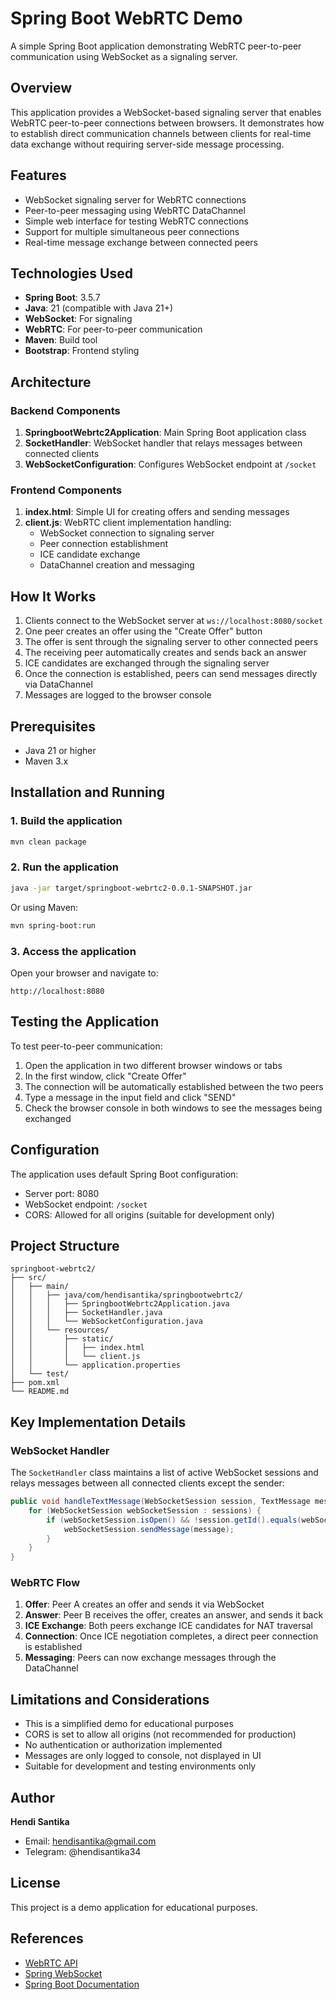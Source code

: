 # Spring Boot WebRTC Demo

A simple Spring Boot application demonstrating WebRTC peer-to-peer communication using WebSocket as a signaling server.

## Overview

This application provides a WebSocket-based signaling server that enables WebRTC peer-to-peer connections between
browsers. It demonstrates how to establish direct communication channels between clients for real-time data exchange
without requiring server-side message processing.

## Features

- WebSocket signaling server for WebRTC connections
- Peer-to-peer messaging using WebRTC DataChannel
- Simple web interface for testing WebRTC connections
- Support for multiple simultaneous peer connections
- Real-time message exchange between connected peers

## Technologies Used

- **Spring Boot**: 3.5.7
- **Java**: 21 (compatible with Java 21+)
- **WebSocket**: For signaling
- **WebRTC**: For peer-to-peer communication
- **Maven**: Build tool
- **Bootstrap**: Frontend styling

## Architecture

### Backend Components

1. **SpringbootWebrtc2Application**: Main Spring Boot application class
2. **SocketHandler**: WebSocket handler that relays messages between connected clients
3. **WebSocketConfiguration**: Configures WebSocket endpoint at `/socket`

### Frontend Components

1. **index.html**: Simple UI for creating offers and sending messages
2. **client.js**: WebRTC client implementation handling:
    - WebSocket connection to signaling server
    - Peer connection establishment
    - ICE candidate exchange
    - DataChannel creation and messaging

## How It Works

1. Clients connect to the WebSocket server at `ws://localhost:8080/socket`
2. One peer creates an offer using the "Create Offer" button
3. The offer is sent through the signaling server to other connected peers
4. The receiving peer automatically creates and sends back an answer
5. ICE candidates are exchanged through the signaling server
6. Once the connection is established, peers can send messages directly via DataChannel
7. Messages are logged to the browser console

## Prerequisites

- Java 21 or higher
- Maven 3.x

## Installation and Running

### 1. Build the application

```bash
mvn clean package
```

### 2. Run the application

```bash
java -jar target/springboot-webrtc2-0.0.1-SNAPSHOT.jar
```

Or using Maven:

```bash
mvn spring-boot:run
```

### 3. Access the application

Open your browser and navigate to:

```
http://localhost:8080
```

## Testing the Application

To test peer-to-peer communication:

1. Open the application in two different browser windows or tabs
2. In the first window, click "Create Offer"
3. The connection will be automatically established between the two peers
4. Type a message in the input field and click "SEND"
5. Check the browser console in both windows to see the messages being exchanged

## Configuration

The application uses default Spring Boot configuration:

- Server port: 8080
- WebSocket endpoint: `/socket`
- CORS: Allowed for all origins (suitable for development only)

## Project Structure

```
springboot-webrtc2/
├── src/
│   ├── main/
│   │   ├── java/com/hendisantika/springbootwebrtc2/
│   │   │   ├── SpringbootWebrtc2Application.java
│   │   │   ├── SocketHandler.java
│   │   │   └── WebSocketConfiguration.java
│   │   └── resources/
│   │       ├── static/
│   │       │   ├── index.html
│   │       │   └── client.js
│   │       └── application.properties
│   └── test/
├── pom.xml
└── README.md
```

## Key Implementation Details

### WebSocket Handler

The `SocketHandler` class maintains a list of active WebSocket sessions and relays messages between all connected
clients except the sender:

```java
public void handleTextMessage(WebSocketSession session, TextMessage message) {
    for (WebSocketSession webSocketSession : sessions) {
        if (webSocketSession.isOpen() && !session.getId().equals(webSocketSession.getId())) {
            webSocketSession.sendMessage(message);
        }
    }
}
```

### WebRTC Flow

1. **Offer**: Peer A creates an offer and sends it via WebSocket
2. **Answer**: Peer B receives the offer, creates an answer, and sends it back
3. **ICE Exchange**: Both peers exchange ICE candidates for NAT traversal
4. **Connection**: Once ICE negotiation completes, a direct peer connection is established
5. **Messaging**: Peers can now exchange messages through the DataChannel

## Limitations and Considerations

- This is a simplified demo for educational purposes
- CORS is set to allow all origins (not recommended for production)
- No authentication or authorization implemented
- Messages are only logged to console, not displayed in UI
- Suitable for development and testing environments only

## Author

**Hendi Santika**

- Email: hendisantika@gmail.com
- Telegram: @hendisantika34

## License

This project is a demo application for educational purposes.

## References

- [WebRTC API](https://developer.mozilla.org/en-US/docs/Web/API/WebRTC_API)
- [Spring WebSocket](https://docs.spring.io/spring-framework/reference/web/websocket.html)
- [Spring Boot Documentation](https://docs.spring.io/spring-boot/documentation.html)

